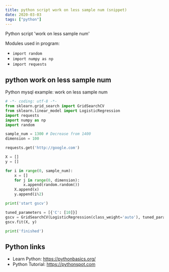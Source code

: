 ```yaml
---
title: python script work on less sample num (snippet)
date: 2020-03-03
tags: ["python"]
---
```

Python script 'work on less sample num'


Modules used in program: 
* `import random`
* `import numpy as np`
* `import requests`

## python work on less sample num

Python mysql example: work on less sample num

```python
# -*- coding: utf-8 -*-
from sklearn.grid_search import GridSearchCV
from sklearn.linear_model import LogisticRegression
import requests
import numpy as np
import random

sample_num = 1300 # Decrease from 1400
dimension = 100

requests.get('http://google.com')

X = []
y = []

for i in range(0, sample_num):
	x = []
	for j in range(0, dimension):
		x.append(random.random())
	X.append(x)
	y.append(i%2)

print('start gscv')

tuned_parameters = [{'C': [10]}]
gscv = GridSearchCV(LogisticRegression(class_weight='auto'), tuned_parameters, cv=2, n_jobs=-1)
gscv.fit(X, y)

print('finished')

```

## Python links

- Learn Python: https://pythonbasics.org/
- Python Tutorial: https://pythonspot.com
